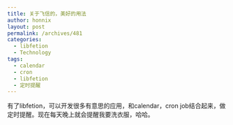 ```yaml
---
title: 关于飞信的，美好的用法
author: honnix
layout: post
permalink: /archives/481
categories:
  - libfetion
  - Technology
tags:
  - calendar
  - cron
  - libfetion
  - 定时提醒
---
```

有了libfetion，可以开发很多有意思的应用，和calendar，cron job结合起来，做定时提醒。现在每天晚上就会提醒我要洗衣服，哈哈。